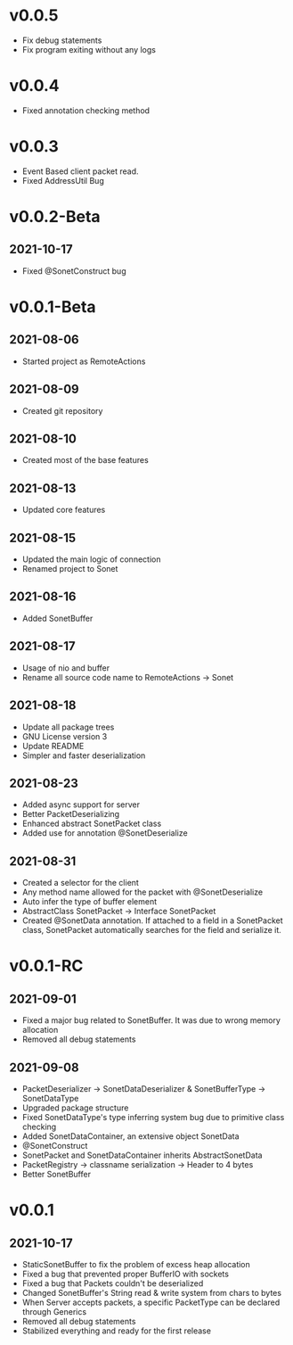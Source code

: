 # v0.0.5
- Fix debug statements
- Fix program exiting without any logs

# v0.0.4
- Fixed annotation checking method

# v0.0.3
- Event Based client packet read.
- Fixed AddressUtil Bug

# v0.0.2-Beta

## 2021-10-17
- Fixed @SonetConstruct bug

# v0.0.1-Beta
## 2021-08-06
- Started project as RemoteActions

## 2021-08-09
- Created git repository

## 2021-08-10
- Created most of the base features

## 2021-08-13
- Updated core features

## 2021-08-15
- Updated the main logic of connection
- Renamed project to Sonet

## 2021-08-16
- Added SonetBuffer

## 2021-08-17
- Usage of nio and buffer
- Rename all source code name to RemoteActions -> Sonet

## 2021-08-18
- Update all package trees
- GNU License version 3
- Update README
- Simpler and faster deserialization

## 2021-08-23
- Added async support for server
- Better PacketDeserializing
- Enhanced abstract SonetPacket class
- Added use for annotation @SonetDeserialize

## 2021-08-31
- Created a selector for the client
- Any method name allowed for the packet with @SonetDeserialize
- Auto infer the type of buffer element
- AbstractClass SonetPacket -> Interface SonetPacket
- Created @SonetData annotation. If attached to a field in a SonetPacket class, SonetPacket automatically searches for the field and serialize it.

# v0.0.1-RC
## 2021-09-01
- Fixed a major bug related to SonetBuffer. It was due to wrong memory allocation
- Removed all debug statements

## 2021-09-08
- PacketDeserializer -> SonetDataDeserializer & SonetBufferType -> SonetDataType
- Upgraded package structure
- Fixed SonetDataType's type inferring system bug due to primitive class checking
- Added SonetDataContainer, an extensive object SonetData
- @SonetConstruct
- SonetPacket and SonetDataContainer inherits AbstractSonetData
- PacketRegistry -> classname serialization -> Header to 4 bytes
- Better SonetBuffer

# v0.0.1

## 2021-10-17
- StaticSonetBuffer to fix the problem of excess heap allocation
- Fixed a bug that prevented proper BufferIO with sockets
- Fixed a bug that Packets couldn't be deserialized
- Changed SonetBuffer's String read & write system from chars to bytes
- When Server accepts packets, a specific PacketType can be declared through Generics
- Removed all debug statements
- Stabilized everything and ready for the first release